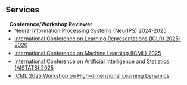 ## Services

<h4 style="margin:0 10px 0;">Conference/Workshop Reviewer</h4>

<ul style="margin:0 0 5px;">
  <li><a href="https://neurips.cc/"><autocolor>Neural Information Processing Systems (NeurIPS) 2024-2025</autocolor></a></li>
</ul>

<ul style="margin:0 0 5px;">
  <li><a href="https://iclr.cc/"><autocolor>International Conference on Learning Representations (ICLR) 2025-2026</autocolor></a></li>
</ul>

<ul style="margin:0 0 5px;">
  <li><a href="https://icml.cc/"><autocolor>International Conference on Machine Learning (ICML) 2025</autocolor></a></li>
</ul>

<ul style="margin:0 0 5px;">
  <li><a href="https://aistats.org/"><autocolor>International Conference on Artificial Intelligence and Statistics (AISTATS) 2025</autocolor></a></li>
</ul>

<ul style="margin:0 0 5px;">
  <li><a href="https://sites.google.com/view/hidimlearning"><autocolor>ICML 2025 Workshop on High-dimensional Learning Dynamics</autocolor></a></li>
</ul>
